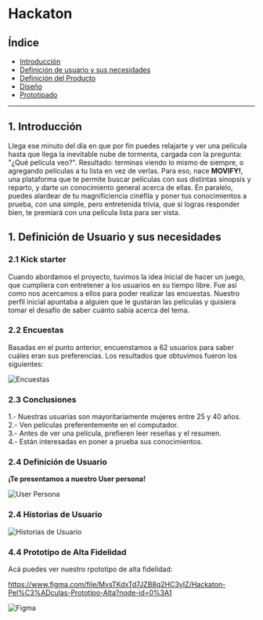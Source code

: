 # **Hackaton**

## **Índice**

* [Introducción](#introduccion)
* [Definición de usuario y sus necesidades](#definición-de-usuario-y-sus-necesidades)
* [Definición del Producto](#definicion-producto)
* [Diseño](#diseno)
* [Prototipado](#prototipado)

***

## **1. Introducción**

Llega ese minuto del día en que por fin puedes relajarte y ver una película hasta que llega la inevitable nube de tormenta, cargada con la pregunta: "¿Qué película veo?". Resultado: terminas viendo lo mismo de siempre, o agregando películas a tu lista en vez de verlas. Para eso, nace **MOVIFY!**, una plataforma que te permite buscar películas con sus distintas sinopsis y reparto, y darte un conocimiento general acerca de ellas. En paralelo, puedes alardear de tu magnificiencia cinéfila y poner tus conocimientos a prueba, con una simple, pero entretenida trivia, que si logras responder bien, te premiará con una película lista para ser vista.

## **1. Definición de Usuario y sus necesidades**

### **2.1 Kick starter**

Cuando abordamos el proyecto, tuvimos la idea inicial de hacer un juego, que cumpliera con entretener a los usuarios en su tiempo libre. Fue así como nos acercamos a ellos para poder realizar las encuestas. Nuestro perfil inicial apuntaba a alguien que le gustaran las películas y quisiera tomar el desafío de saber cuánto sabía acerca del tema.

### **2.2 Encuestas**

Basadas en el punto anterior, encuenstamos a 62 usuarios para saber cuáles eran sus preferencias. Los resultados que obtuvimos fueron los siguientes:

![Encuestas](https://i.ibb.co/wWggT4K/encuestas.jpg)<br />

### **2.3 Conclusiones**

1.- Nuestras usuarias son mayoritariamente mujeres entre 25 y 40 años.</br>
2.- Ven películas preferentemente en el computador.</br>
3.- Antes de ver una película, prefieren leer reseñas y el resumen.</br>
4.- Están interesadas en poner a prueba sus conocimientos.</br>

### **2.4 Definición de Usuario**

**¡Te presentamos a nuestro User persona!**

![User Persona](https://i.ibb.co/4Vnw1fZ/user-persona-hackaton-profile-01.jpg)<br />

### **2.4 Historias de Usuario**

![Historias de Usuario](https://i.ibb.co/rdwQNx6/historias-de-usuario.jpg)<br />

### **4.4 Prototipo de Alta Fidelidad**

Acá puedes ver nuestro rpototipo de alta fidelidad: </br>

https://www.figma.com/file/MvsTKdxTd7JZB8q2HC3yIZ/Hackaton-Pel%C3%ADculas-Prototipo-Alta?node-id=0%3A1

![Figma](https://i.ibb.co/19tkfht/prototipo-alta.jpg)




